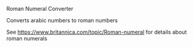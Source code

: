 Roman Numeral Converter

Converts arabic numbers to roman numbers

See https://www.britannica.com/topic/Roman-numeral for details about roman numerals

